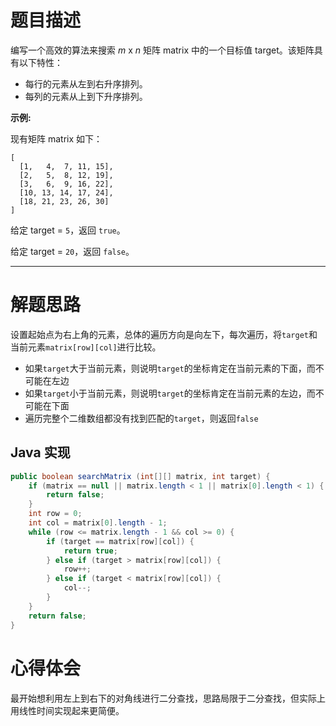 # 题目描述

编写一个高效的算法来搜索 *m* x *n* 矩阵 matrix 中的一个目标值 target。该矩阵具有以下特性：

- 每行的元素从左到右升序排列。
- 每列的元素从上到下升序排列。

**示例:**

现有矩阵 matrix 如下：

```
[
  [1,   4,  7, 11, 15],
  [2,   5,  8, 12, 19],
  [3,   6,  9, 16, 22],
  [10, 13, 14, 17, 24],
  [18, 21, 23, 26, 30]
]
```

给定 target = `5`，返回 `true`。

给定 target = `20`，返回 `false`。

---

# 解题思路

设置起始点为右上角的元素，总体的遍历方向是向左下，每次遍历，将`target`和当前元素`matrix[row][col]`进行比较。

- 如果`target`大于当前元素，则说明`target`的坐标肯定在当前元素的下面，而不可能在左边
- 如果`target`小于当前元素，则说明`target`的坐标肯定在当前元素的左边，而不可能在下面
- 遍历完整个二维数组都没有找到匹配的`target`，则返回`false`

## Java 实现

```java
public boolean searchMatrix (int[][] matrix, int target) {
    if (matrix == null || matrix.length < 1 || matrix[0].length < 1) {
        return false;
    }
    int row = 0;
    int col = matrix[0].length - 1;
    while (row <= matrix.length - 1 && col >= 0) {
        if (target == matrix[row][col]) {
            return true;
        } else if (target > matrix[row][col]) {
            row++;
        } else if (target < matrix[row][col]) {
            col--;
        }
    }
    return false;
}
```

# 心得体会

最开始想利用左上到右下的对角线进行二分查找，思路局限于二分查找，但实际上用线性时间实现起来更简便。



